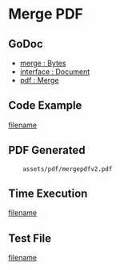 # Merge PDF

## GoDoc
* [merge : Bytes](https://pkg.go.dev/github.com/flanksource/maroto/v2/pkg/merge#Bytes)
* [interface : Document](https://pkg.go.dev/github.com/flanksource/maroto/v2/pkg/core#Document)
* [pdf : Merge](https://pkg.go.dev/github.com/flanksource/maroto/v2/pkg/core#Pdf.Merge)

## Code Example
[filename](../../assets/examples/mergepdf/v2/main.go  ':include :type=code')

## PDF Generated
```pdf
	assets/pdf/mergepdfv2.pdf
```

## Time Execution
[filename](../../assets/text/mergepdfv2.txt  ':include :type=code')

## Test File
[filename](https://raw.githubusercontent.com/johnfercher/maroto/master/test/maroto/examples/mergepdf.json  ':include :type=code')

